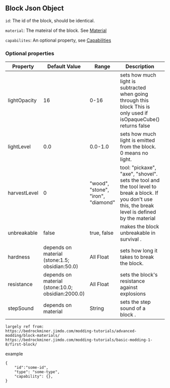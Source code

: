 ## Block Json Object

`id`: The id of the block, should be identical.

`material`: The mateiral of the block. See [Material](Material.md)

`capabilites`: An optional property, see [Capabilities](Capabilities.md)

### Optional properties

| Property     | Default Value                                     | Range                              | Description                                                                                                                                            | Example |
| ------------ | ------------------------------------------------- | ---------------------------------- | ------------------------------------------------------------------------------------------------------------------------------------------------------ | ------- |
| lightOpacity | 16                                                | 0-16                               | sets how much light is subtracted when going through this block This is only used if isOpaqueCube() returns false                                      | 14      |
| lightLevel   | 0.0                                               | 0.0-1.0                            | sets how much light is emitted from the block. 0 means no light.                                                                                       | 0.5     |
| harvestLevel | 0                                                 | "wood", "stone", "iron", "diamond" | tool: "pickaxe", "axe", "shovel". sets the tool and the tool level to break a block. If you don't use this, the break level is defined by the material | "wood"  |
| unbreakable  | false                                             | true, false                        | makes the block unbreakable in survival .                                                                                                              | true    |
| hardness     | depends on material (stone:1.5; obsidian:50.0)    | All Float                          | sets how long it takes to break the block.                                                                                                             | 4.0     |
| resistance   | depends on material (stone:10.0; obsidian:2000.0) | All Float                          | sets the block's resistance against explosions                                                                                                         | 300     |
| stepSound    | depends on material                               | String                             | sets the step sound of a block .                                                                                                                       | "stone" |

    largely ref from:
    https://bedrockminer.jimdo.com/modding-tutorials/advanced-modding/block-materials/
    https://bedrockminer.jimdo.com/modding-tutorials/basic-modding-1-8/first-block/

example

```(json)
{
    "id":"some-id",
    "type": "some-type",
    "capability": {},
}
```